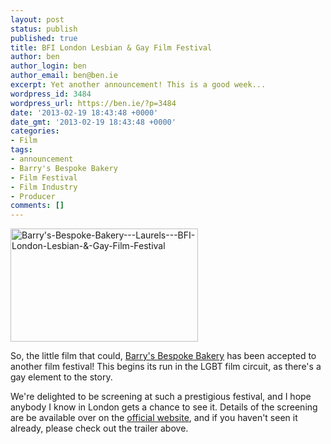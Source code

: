 ```yaml
---
layout: post
status: publish
published: true
title: BFI London Lesbian & Gay Film Festival
author: ben
author_login: ben
author_email: ben@ben.ie
excerpt: Yet another announcement! This is a good week...
wordpress_id: 3484
wordpress_url: https://ben.ie/?p=3484
date: '2013-02-19 18:43:48 +0000'
date_gmt: '2013-02-19 18:43:48 +0000'
categories:
- Film
tags:
- announcement
- Barry's Bespoke Bakery
- Film Festival
- Film Industry
- Producer
comments: []
---
```

<p><img class="alignright size-medium wp-image-3491" alt="Barry's-Bespoke-Bakery---Laurels---BFI-London-Lesbian-&amp;-Gay-Film-Festival" src="https://ben.ie/wp-content/uploads/2013/02/Barrys-Bespoke-Bakery-Laurels-BFI-London-Lesbian-Gay-Film-Festival.png" width="300" height="181" /></p>
<p>So, the little film that could, <a href="https://barrysfilm.com" target="_blank">Barry's Bespoke Bakery</a> has been accepted to another film festival! This begins its run in the LGBT film circuit, as there's a gay element to the story.</p>
<p>We're delighted to be screening at such a prestigious festival, and I hope anybody I know in London gets a chance to see it. Details of the screening are be available over on the <a href="https://barrysfilm.com/screenings" target="_blank">official website</a>, and if you haven't seen it already, please check out the trailer above.</p>
<p>&nbsp;</p>
